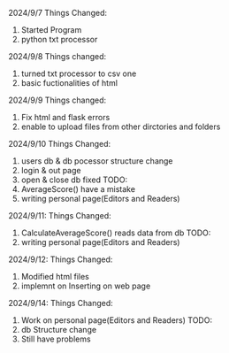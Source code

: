2024/9/7
Things Changed:
1. Started Program
2. python txt processor

2024/9/8
Things changed:
1. turned txt processor to csv one
2. basic fuctionalities of html

2024/9/9
Things changed:
1. Fix html and flask errors
2. enable to upload files from other dirctories and folders

2024/9/10
Things Changed:
1. users db & db pocessor structure change
2. login & out page
3. open & close db fixed
TODO:
1. AverageScore() have a mistake
2. writing personal page(Editors and Readers)

2024/9/11:
Things Changed:
1. CalculateAverageScore() reads data from db
TODO:
1. writing personal page(Editors and Readers)

2024/9/12:
Things Changed:
1. Modified html files
2. implemnt on Inserting on web page

2024/9/14:
Things Changed:
1. Work on personal page(Editors and Readers)
TODO:
1. db Structure change
2. Still have problems